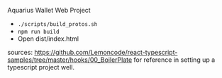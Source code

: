 Aquarius Wallet Web Project

- `./scripts/build_protos.sh`
- `npm run build`
- Open dist/index.html

sources:
https://github.com/Lemoncode/react-typescript-samples/tree/master/hooks/00_BoilerPlate for reference in setting up a typescript project well.
